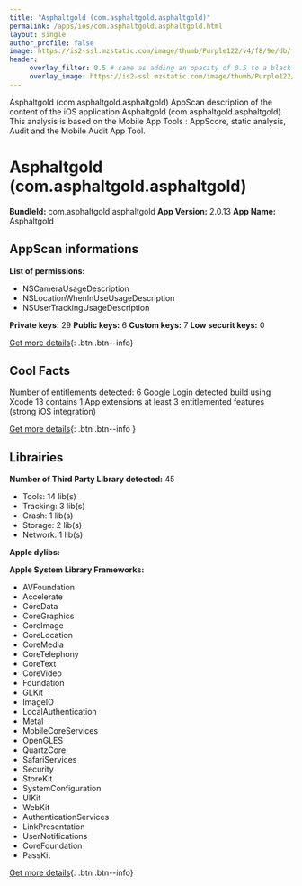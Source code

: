 ```yaml
---
title: "Asphaltgold (com.asphaltgold.asphaltgold)"
permalink: /apps/ios/com.asphaltgold.asphaltgold.html
layout: single
author_profile: false
image: https://is2-ssl.mzstatic.com/image/thumb/Purple122/v4/f8/9e/db/f89edba1-d113-ad02-c120-8083a5d1585f/AsphaltgoldIcon-1x_U007emarketing-0-5-0-85-220.png/512x512bb.jpg
header: 
     overlay_filter: 0.5 # same as adding an opacity of 0.5 to a black background
     overlay_image: https://is2-ssl.mzstatic.com/image/thumb/Purple122/v4/f8/9e/db/f89edba1-d113-ad02-c120-8083a5d1585f/AsphaltgoldIcon-1x_U007emarketing-0-5-0-85-220.png/512x512bb.jpg
---
```

Asphaltgold (com.asphaltgold.asphaltgold) AppScan description of the content of the iOS application Asphaltgold (com.asphaltgold.asphaltgold). This analysis is based on the Mobile App Tools : AppScore, static analysis, Audit and the Mobile Audit App Tool.

# Asphaltgold (com.asphaltgold.asphaltgold)

**BundleId:** com.asphaltgold.asphaltgold
**App Version:** 2.0.13
**App Name:** Asphaltgold


## AppScan informations 

**List of permissions:** 
- NSCameraUsageDescription
- NSLocationWhenInUseUsageDescription
- NSUserTrackingUsageDescription
  
  
**Private keys:** 29
**Public keys:** 6
**Custom keys:** 7
**Low securit keys:** 0
  
[Get more details](/pricing.html){: .btn .btn--info}

## Cool Facts

Number of entitlements detected: 6
Google Login detected
build using Xcode 13
contains 1 App extensions
at least 3 entitlemented features (strong iOS integration)
  
[Get more details](/pricing.html){: .btn .btn--info }

## Librairies 
**Number of Third Party Library detected:** 45
- Tools: 14 lib(s)
- Tracking: 3 lib(s)
- Crash: 1 lib(s)
- Storage: 2 lib(s)
- Network: 1 lib(s)


**Apple dylibs:**


**Apple System Library Frameworks:**
- AVFoundation
- Accelerate
- CoreData
- CoreGraphics
- CoreImage
- CoreLocation
- CoreMedia
- CoreTelephony
- CoreText
- CoreVideo
- Foundation
- GLKit
- ImageIO
- LocalAuthentication
- Metal
- MobileCoreServices
- OpenGLES
- QuartzCore
- SafariServices
- Security
- StoreKit
- SystemConfiguration
- UIKit
- WebKit
- AuthenticationServices
- LinkPresentation
- UserNotifications
- CoreFoundation
- PassKit


  
[Get more details](/pricing.html){: .btn .btn--info}

